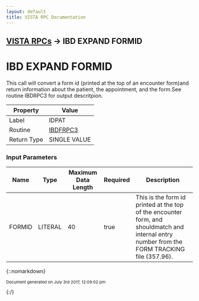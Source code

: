 ```yaml
---
layout: default
title: VISTA RPC Documentation
---
```


## [VISTA RPCs](TableOfContents) &#8594; IBD EXPAND FORMID
# IBD EXPAND FORMID

This call will convert a form id (printed at the top of an encounter form)and return information about the patient, the appointment, and the form.See routine IBDRPC3 for output descritpion.

Property | Value
--- | ---
Label | IDPAT
Routine | [IBDFRPC3](http://code.osehra.org/dox/Routine_IBDFRPC3_source.html)
Return Type | SINGLE VALUE


### Input Parameters

Name | Type | Maximum Data Length | Required | Description
--- | --- | --- | --- | ---
FORMID | LITERAL | 40 | true | This is the form id printed at the top of the encounter form, and shouldmatch and internal entry number from the FORM TRACKING file (357.96).



{::nomarkdown} <br/><p style="font-size: 11px">Document generated on July 3rd 2017, 12:09:02 pm</p>{:/}